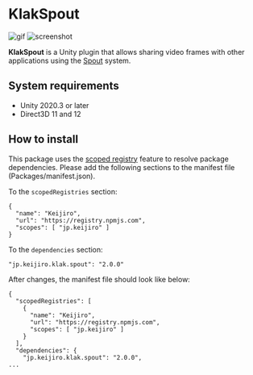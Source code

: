 KlakSpout
=========

![gif](http://i.imgur.com/LxjjcrY.gif)
![screenshot](https://i.imgur.com/8ywrjLB.png)

**KlakSpout** is a Unity plugin that allows sharing video frames with other
applications using the [Spout] system.

[Spout]: http://spout.zeal.co/

System requirements
-------------------

- Unity 2020.3 or later
- Direct3D 11 and 12

How to install
--------------

This package uses the [scoped registry] feature to resolve package dependencies.
Please add the following sections to the manifest file (Packages/manifest.json).

[scoped registry]: https://docs.unity3d.com/Manual/upm-scoped.html

To the `scopedRegistries` section:

```
{
  "name": "Keijiro",
  "url": "https://registry.npmjs.com",
  "scopes": [ "jp.keijiro" ]
}
```

To the `dependencies` section:

```
"jp.keijiro.klak.spout": "2.0.0"
```

After changes, the manifest file should look like below:

```
{
  "scopedRegistries": [
    {
      "name": "Keijiro",
      "url": "https://registry.npmjs.com",
      "scopes": [ "jp.keijiro" ]
    }
  ],
  "dependencies": {
    "jp.keijiro.klak.spout": "2.0.0",
...
```
